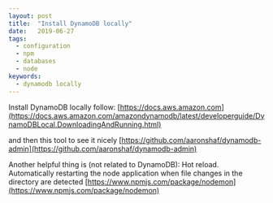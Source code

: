 ```yaml
---
layout: post
title:  "Install DynamoDB locally"
date:   2019-06-27
tags:
  - configuration
  - npm
  - databases
  - node
keywords:
  - dynamodb locally
---
```

Install DynamoDB locally follow:
[https://docs.aws.amazon.com](https://docs.aws.amazon.com/amazondynamodb/latest/developerguide/DynamoDBLocal.DownloadingAndRunning.html)

and then this tool to see it nicely
[https://github.com/aaronshaf/dynamodb-admin](https://github.com/aaronshaf/dynamodb-admin)

Another helpful thing is (not related to DynamoDB):
Hot reload. Automatically restarting the node application when file changes in the directory are detected
[https://www.npmjs.com/package/nodemon](https://www.npmjs.com/package/nodemon)

